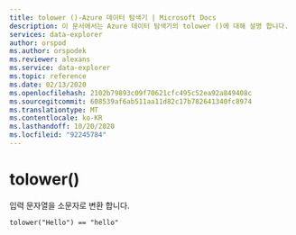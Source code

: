 ```yaml
---
title: tolower ()-Azure 데이터 탐색기 | Microsoft Docs
description: 이 문서에서는 Azure 데이터 탐색기의 tolower ()에 대해 설명 합니다.
services: data-explorer
author: orspod
ms.author: orspodek
ms.reviewer: alexans
ms.service: data-explorer
ms.topic: reference
ms.date: 02/13/2020
ms.openlocfilehash: 2102b79893c09f70621cfc495c52ea92a849408c
ms.sourcegitcommit: 608539af6ab511aa11d82c17b782641340fc8974
ms.translationtype: MT
ms.contentlocale: ko-KR
ms.lasthandoff: 10/20/2020
ms.locfileid: "92245784"
---
```

# <a name="tolower"></a>tolower()

입력 문자열을 소문자로 변환 합니다.

```kusto
tolower("Hello") == "hello"
```